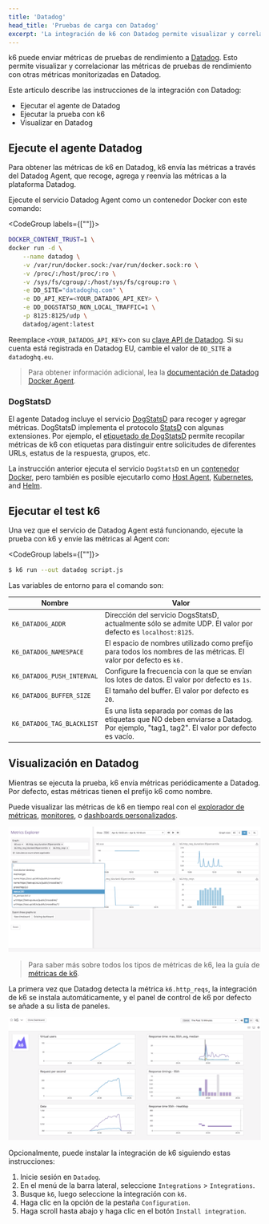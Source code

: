```yaml
---
title: 'Datadog'
head_title: 'Pruebas de carga con Datadog'
excerpt: 'La integración de k6 con Datadog permite visualizar y correlacionar las métricas de pruebas de rendimiento con otras métricas monitorizadas en Datadog'
---
```


k6 puede enviar métricas de pruebas de rendimiento a [Datadog](https://www.datadoghq.com/). Esto permite visualizar y correlacionar las métricas de pruebas de rendimiento con otras métricas monitorizadas en Datadog.

Este artículo describe las instrucciones de la integración con Datadog:

- Ejecutar el agente de Datadog
- Ejecutar la prueba con k6
- Visualizar en Datadog


## Ejecute el agente Datadog

Para obtener las métricas de k6 en Datadog, k6 envía las métricas a través del Datadog Agent, que recoge, agrega y reenvía las métricas a la plataforma Datadog.

Ejecute el servicio Datadog Agent como un contenedor Docker con este comando:


<CodeGroup labels={[""]}>

```bash
DOCKER_CONTENT_TRUST=1 \
docker run -d \
    --name datadog \
    -v /var/run/docker.sock:/var/run/docker.sock:ro \
    -v /proc/:/host/proc/:ro \
    -v /sys/fs/cgroup/:/host/sys/fs/cgroup:ro \
    -e DD_SITE="datadoghq.com" \
    -e DD_API_KEY=<YOUR_DATADOG_API_KEY> \
    -e DD_DOGSTATSD_NON_LOCAL_TRAFFIC=1 \
    -p 8125:8125/udp \
    datadog/agent:latest
```

</CodeGroup>

Reemplace `<YOUR_DATADOG_API_KEY>` con su [clave API de Datadog](https://app.datadoghq.com/account/settings#api).
Si su cuenta está registrada en Datadog EU, cambie el valor de `DD_SITE` a `datadoghq.eu`.

<blockquote>
Para obtener información adicional, lea la <a href="https://docs.datadoghq.com/agent/docker/">documentación de Datadog Docker Agent</a>.
</blockquote>

### DogStatsD

El agente Datadog incluye el servicio [DogStatsD](https://docs.datadoghq.com/developers/dogstatsd/) para recoger y agregar métricas. DogStatsD implementa el protocolo [StatsD](https://github.com/etsy/statsd) con algunas extensiones. Por ejemplo, el [etiquetado de DogStatsD](https://docs.datadoghq.com/tagging/) permite recopilar métricas de k6 con etiquetas para distinguir entre solicitudes de diferentes URLs, estatus de la respuesta, grupos, etc.

La instrucción anterior ejecuta el servicio `DogStatsD` en un [contenedor Docker](https://docs.datadoghq.com/developers/dogstatsd/?tab=containeragent#agent), pero también es posible ejecutarlo como [Host Agent](https://docs.datadoghq.com/developers/dogstatsd/?tab=hostagent#agent), [Kubernetes](https://docs.datadoghq.com/developers/dogstatsd/?tab=kubernetes#agent), and [Helm](https://docs.datadoghq.com/developers/dogstatsd/?tab=helm#agent).


## Ejecutar el test k6


Una vez que el servicio de Datadog Agent está funcionando, ejecute la prueba con k6 y envíe las métricas al Agent con:

<CodeGroup labels={[""]}>

```bash
$ k6 run --out datadog script.js
```

</CodeGroup>

Las variables de entorno para el comando son:

| Nombre                       | Valor                                                                                                                             |
| -------------------------- | --------------------------------------------------------------------------------------------------------------------------------- |
| `K6_DATADOG_ADDR`          | Dirección del servicio DogsStatsD, actualmente sólo se admite UDP. El valor por defecto es `localhost:8125`.                        |
| `K6_DATADOG_NAMESPACE`     | El espacio de nombres utilizado como prefijo para todos los nombres de las métricas. El valor por defecto es `k6.`                                               |
| `K6_DATADOG_PUSH_INTERVAL` | Configure la frecuencia con la que se envían los lotes de datos. El valor por defecto es `1s`.                                                             |
| `K6_DATADOG_BUFFER_SIZE`   | El tamaño del buffer. El valor por defecto es `20`.                                                                                       |
| `K6_DATADOG_TAG_BLACKLIST` | Es una lista separada por comas de las etiquetas que NO deben enviarse a Datadog. Por ejemplo, "tag1, tag2". El valor por defecto es vacío. |

## Visualización en Datadog

Mientras se ejecuta la prueba, k6 envía métricas periódicamente a Datadog. Por defecto, estas métricas tienen el prefijo k6 como nombre.

Puede visualizar las métricas de k6 en tiempo real con el [explorador de métricas](https://docs.datadoghq.com/metrics/explorer/), [monitores](https://docs.datadoghq.com/monitors/), o [dashboards personalizados](https://docs.datadoghq.com/graphing/dashboards/).

![Datadog visualizando métricas de rendimiento](./images/DataDog/datadog-performance-testing-metrics.png)

<blockquote>

Para saber más sobre todos los tipos de métricas de k6, lea la guía de [métricas de k6](/using-k6/metrics).

</blockquote>

La primera vez que Datadog detecta la métrica `k6.http_reqs`, la integración de k6 se instala automáticamente, y el panel de control de k6 por defecto se añade a su lista de paneles.

![Datadog Dashboard - k6 Pruebas de carga](./images/DataDog/k6-datadog-dashboard.png)

Opcionalmente, puede instalar la integración de k6 siguiendo estas instrucciones:

1. Inicie sesión en `Datadog`.
2. En el menú de la barra lateral, seleccione `Integrations` > `Integrations`.
3. Busque `k6`, luego seleccione la integración con `k6`.
4. Haga clic en la opción de la pestaña `Configuration`.
5. Haga scroll hasta abajo y haga clic en el botón `Install integration`.
